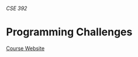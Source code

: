 ###### CSE 392
# Programming Challenges

[Course Website](http://www3.cs.stonybrook.edu/~skiena/392/)

